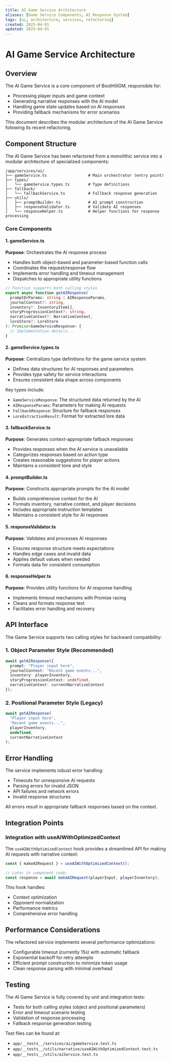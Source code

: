 ```yaml
---
title: AI Game Service Architecture
aliases: [Game Service Components, AI Response System]
tags: [ai, architecture, services, refactoring]
created: 2025-04-01
updated: 2025-04-01
---
```


# AI Game Service Architecture

## Overview
The AI Game Service is a core component of BootHillGM, responsible for:
- Processing player inputs and game context
- Generating narrative responses with the AI model
- Handling game state updates based on AI responses
- Providing fallback mechanisms for error scenarios

This document describes the modular architecture of the AI Game Service following its recent refactoring.

## Component Structure

The AI Game Service has been refactored from a monolithic service into a modular architecture of specialized components:

```
/app/services/ai/
├── gameService.ts                  # Main orchestrator (entry point)
├── types/
│   └── gameService.types.ts        # Type definitions
├── fallback/
│   └── fallbackService.ts          # Fallback response generation
├── utils/
│   ├── promptBuilder.ts            # AI prompt construction
│   ├── responseValidator.ts        # Validate AI responses
│   └── responseHelper.ts           # Helper functions for response processing
```

### Core Components

#### 1. gameService.ts
**Purpose**: Orchestrates the AI response process
- Handles both object-based and parameter-based function calls
- Coordinates the request/response flow
- Implements error handling and timeout management
- Dispatches to appropriate utility functions

```typescript
// Function supports both calling styles
export async function getAIResponse(
  promptOrParams: string | AIResponseParams,
  journalContext?: string,
  inventory?: InventoryItem[],
  storyProgressionContext?: string,
  narrativeContext?: NarrativeContext,
  loreStore?: LoreStore
): Promise<GameServiceResponse> {
  // Implementation details...
}
```

#### 2. gameService.types.ts
**Purpose**: Centralizes type definitions for the game service system
- Defines data structures for AI responses and parameters
- Provides type safety for service interactions
- Ensures consistent data shape across components

Key types include:
- `GameServiceResponse`: The structured data returned by the AI
- `AIResponseParams`: Parameters for making AI requests
- `FallbackResponse`: Structure for fallback responses
- `LoreExtractionResult`: Format for extracted lore data

#### 3. fallbackService.ts
**Purpose**: Generates context-appropriate fallback responses
- Provides responses when the AI service is unavailable
- Categorizes responses based on action type
- Creates reasonable suggestions for player actions
- Maintains a consistent tone and style

#### 4. promptBuilder.ts
**Purpose**: Constructs appropriate prompts for the AI model
- Builds comprehensive context for the AI
- Formats inventory, narrative context, and player decisions
- Includes appropriate instruction templates
- Maintains a consistent style for AI responses

#### 5. responseValidator.ts
**Purpose**: Validates and processes AI responses
- Ensures response structure meets expectations
- Handles edge cases and invalid data
- Applies default values when needed
- Formats data for consistent consumption

#### 6. responseHelper.ts
**Purpose**: Provides utility functions for AI response handling
- Implements timeout mechanisms with Promise racing
- Cleans and formats response text
- Facilitates error handling and recovery

## API Interface

The Game Service supports two calling styles for backward compatibility:

### 1. Object Parameter Style (Recommended)
```typescript
await getAIResponse({
  prompt: "Player input here",
  journalContext: "Recent game events...",
  inventory: playerInventory,
  storyProgressionContext: undefined,
  narrativeContext: currentNarrativeContext
});
```

### 2. Positional Parameter Style (Legacy)
```typescript
await getAIResponse(
  "Player input here",
  "Recent game events...",
  playerInventory,
  undefined,
  currentNarrativeContext
);
```

## Error Handling

The service implements robust error handling:
- Timeouts for unresponsive AI requests
- Parsing errors for invalid JSON
- API failures and network errors
- Invalid response structures

All errors result in appropriate fallback responses based on the context.

## Integration Points

### Integration with useAIWithOptimizedContext

The `useAIWithOptimizedContext` hook provides a streamlined API for making AI requests with narrative context:

```typescript
const { makeAIRequest } = useAIWithOptimizedContext();

// Later in component code:
const response = await makeAIRequest(playerInput, playerInventory);
```

This hook handles:
- Context optimization
- Opponent normalization
- Performance metrics
- Comprehensive error handling

## Performance Considerations

The refactored service implements several performance optimizations:
- Configurable timeout (currently 15s) with automatic fallback
- Exponential backoff for retry attempts
- Efficient prompt construction to minimize token usage
- Clean response parsing with minimal overhead

## Testing

The AI Game Service is fully covered by unit and integration tests:
- Tests for both calling styles (object and positional parameters)
- Error and timeout scenario testing
- Validation of response processing
- Fallback response generation testing

Test files can be found at:
- `app/__tests__/services/ai/gameService.test.ts`
- `app/__tests__/utils/narrative/useAIWithOptimizedContext.test.ts`
- `app/__tests__/utils/aiService.test.ts`
